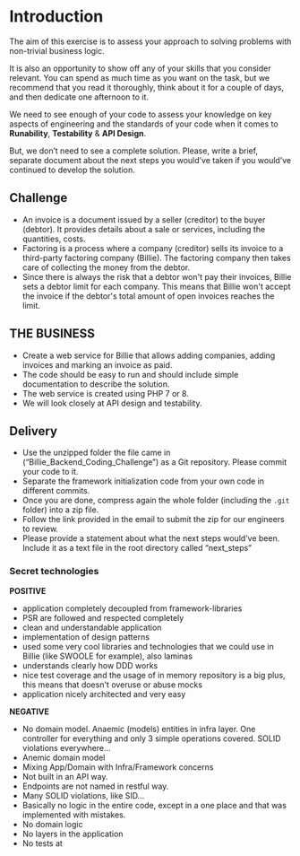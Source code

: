 # Introduction
The aim of this exercise is to assess your approach to solving problems with
non-trivial business logic.

It is also an opportunity to show off any of your skills that you consider relevant.
You can spend as much time as you want on the task, but we recommend that
you read it thoroughly, think about it for a couple of days, and then dedicate
one afternoon to it.  

We need to see enough of your code to assess your knowledge on key aspects
of engineering and the standards of your code when it comes to **Runability**,
**Testability** & **API Design**.

But, we don’t need to see a complete solution. Please, write a brief, separate
document about the next steps you would’ve taken if you would’ve continued
to develop the solution.

## Challenge

- An invoice is a document issued by a seller (creditor) to the buyer (debtor). It provides details
about a sale or services, including the quantities, costs.
- Factoring is a process where a company (creditor) sells its invoice to a third-party factoring
company (Billie). The factoring company then takes care of collecting the money from the debtor.
- Since there is always the risk that a debtor won't pay their invoices, Billie sets a debtor limit for
each company. This means that Billie won't accept the invoice if the debtor's total amount of open
invoices reaches the limit.

## THE BUSINESS

- Create a web service for Billie that allows adding companies, adding invoices and marking an
invoice as paid.
- The code should be easy to run and should include simple documentation to describe the
solution.
- The web service is created using PHP 7 or 8.
- We will look closely at API design and testability.

## Delivery
- Use the unzipped folder the file came in (“Billie_Backend_Coding_Challenge”) as a Git
repository. Please commit your code to it.
- Separate the framework initialization code from your own code in different commits.
- Once you are done, compress again the whole folder (including the `.git` folder) into a zip file.
- Follow the link provided in the email to submit the zip for our engineers to review.
- Please provide a statement about what the next steps would’ve been. Include it as a text file in
the root directory called “next_steps”


### Secret technologies

**POSITIVE**
- application completely decoupled from framework-libraries
- PSR are followed and respected completely
- clean and understandable application
- implementation of design patterns
- used some very cool libraries and technologies that we could use in Billie (like SWOOLE for example), also laminas
- understands clearly how DDD works
- nice test coverage and the usage of in memory repository is a big plus, this means that doesn't overuse or abuse mocks
- application nicely architected and very easy

**NEGATIVE**
- No domain model. Anaemic (models) entities in infra layer. One controller for everything and only 3 simple operations covered. SOLID violations everywhere…
- Anemic domain model
- Mixing App/Domain with Infra/Framework concerns
- Not built in an API way.
- Endpoints are not named in restful way.
- Many SOLID violations, like SID...
- Basically no logic in the entire code, except in a one place and that was implemented with mistakes.
- No domain logic
- No layers in the application
- No tests at
